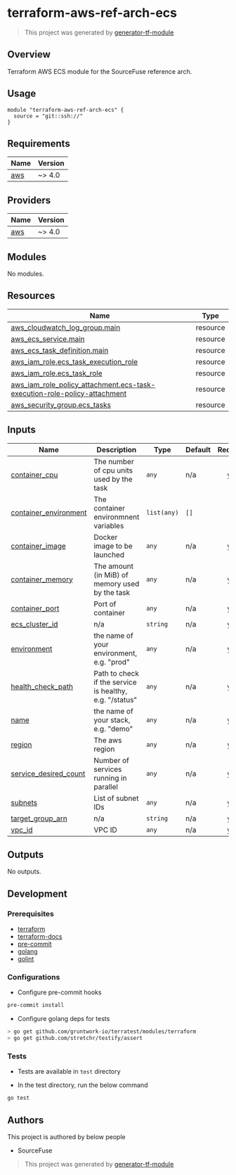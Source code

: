 # terraform-aws-ref-arch-ecs

> This project was generated by [generator-tf-module](https://github.com/sudokar/generator-tf-module)

## Overview

Terraform AWS ECS module for the SourceFuse reference arch.

## Usage

```hcl
module "terraform-aws-ref-arch-ecs" {
  source = "git::ssh://"
}
```

<!-- BEGINNING OF PRE-COMMIT-TERRAFORM DOCS HOOK -->
## Requirements

| Name | Version |
|------|---------|
| <a name="requirement_aws"></a> [aws](#requirement\_aws) | ~> 4.0 |

## Providers

| Name | Version |
|------|---------|
| <a name="provider_aws"></a> [aws](#provider\_aws) | ~> 4.0 |

## Modules

No modules.

## Resources

| Name | Type |
|------|------|
| [aws_cloudwatch_log_group.main](https://registry.terraform.io/providers/hashicorp/aws/latest/docs/resources/cloudwatch_log_group) | resource |
| [aws_ecs_service.main](https://registry.terraform.io/providers/hashicorp/aws/latest/docs/resources/ecs_service) | resource |
| [aws_ecs_task_definition.main](https://registry.terraform.io/providers/hashicorp/aws/latest/docs/resources/ecs_task_definition) | resource |
| [aws_iam_role.ecs_task_execution_role](https://registry.terraform.io/providers/hashicorp/aws/latest/docs/resources/iam_role) | resource |
| [aws_iam_role.ecs_task_role](https://registry.terraform.io/providers/hashicorp/aws/latest/docs/resources/iam_role) | resource |
| [aws_iam_role_policy_attachment.ecs-task-execution-role-policy-attachment](https://registry.terraform.io/providers/hashicorp/aws/latest/docs/resources/iam_role_policy_attachment) | resource |
| [aws_security_group.ecs_tasks](https://registry.terraform.io/providers/hashicorp/aws/latest/docs/resources/security_group) | resource |

## Inputs

| Name | Description | Type | Default | Required |
|------|-------------|------|---------|:--------:|
| <a name="input_container_cpu"></a> [container\_cpu](#input\_container\_cpu) | The number of cpu units used by the task | `any` | n/a | yes |
| <a name="input_container_environment"></a> [container\_environment](#input\_container\_environment) | The container environmnent variables | `list(any)` | `[]` | no |
| <a name="input_container_image"></a> [container\_image](#input\_container\_image) | Docker image to be launched | `any` | n/a | yes |
| <a name="input_container_memory"></a> [container\_memory](#input\_container\_memory) | The amount (in MiB) of memory used by the task | `any` | n/a | yes |
| <a name="input_container_port"></a> [container\_port](#input\_container\_port) | Port of container | `any` | n/a | yes |
| <a name="input_ecs_cluster_id"></a> [ecs\_cluster\_id](#input\_ecs\_cluster\_id) | n/a | `string` | n/a | yes |
| <a name="input_environment"></a> [environment](#input\_environment) | the name of your environment, e.g. "prod" | `any` | n/a | yes |
| <a name="input_health_check_path"></a> [health\_check\_path](#input\_health\_check\_path) | Path to check if the service is healthy, e.g. "/status" | `any` | n/a | yes |
| <a name="input_name"></a> [name](#input\_name) | the name of your stack, e.g. "demo" | `any` | n/a | yes |
| <a name="input_region"></a> [region](#input\_region) | The aws region | `any` | n/a | yes |
| <a name="input_service_desired_count"></a> [service\_desired\_count](#input\_service\_desired\_count) | Number of services running in parallel | `any` | n/a | yes |
| <a name="input_subnets"></a> [subnets](#input\_subnets) | List of subnet IDs | `any` | n/a | yes |
| <a name="input_target_group_arn"></a> [target\_group\_arn](#input\_target\_group\_arn) | n/a | `string` | n/a | yes |
| <a name="input_vpc_id"></a> [vpc\_id](#input\_vpc\_id) | VPC ID | `any` | n/a | yes |

## Outputs

No outputs.
<!-- END OF PRE-COMMIT-TERRAFORM DOCS HOOK -->

## Development

### Prerequisites

- [terraform](https://learn.hashicorp.com/terraform/getting-started/install#installing-terraform)
- [terraform-docs](https://github.com/segmentio/terraform-docs)
- [pre-commit](https://pre-commit.com/#install)
- [golang](https://golang.org/doc/install#install)
- [golint](https://github.com/golang/lint#installation)

### Configurations

- Configure pre-commit hooks
```sh
pre-commit install
```


- Configure golang deps for tests
```sh
> go get github.com/gruntwork-io/terratest/modules/terraform
> go get github.com/stretchr/testify/assert
```



### Tests

- Tests are available in `test` directory

- In the test directory, run the below command
```sh
go test
```



## Authors

This project is authored by below people

- SourceFuse

> This project was generated by [generator-tf-module](https://github.com/sudokar/generator-tf-module)
